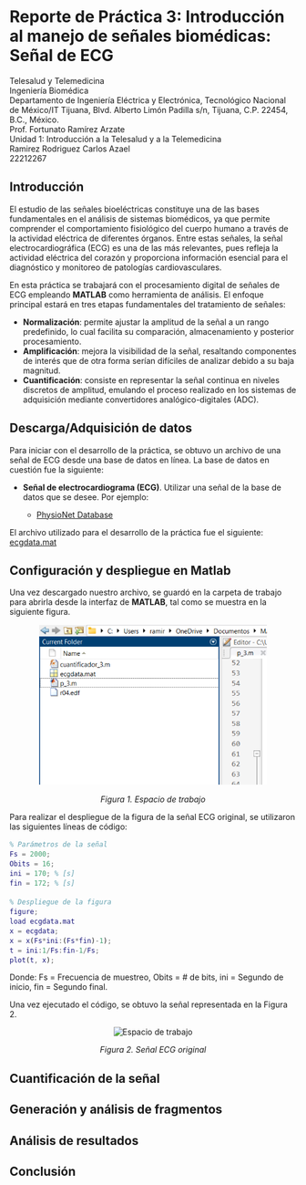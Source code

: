 # Reporte de Práctica 3: Introducción al manejo de señales biomédicas: Señal de ECG
Telesalud y Telemedicina  
Ingeniería Biomédica  
Departamento de Ingeniería Eléctrica y Electrónica, Tecnológico Nacional de México/IT Tijuana, Blvd. Alberto Limón Padilla s/n, Tijuana, C.P. 22454, B.C., México.  
Prof. Fortunato Ramírez Arzate  
Unidad 1: Introducción a la Telesalud y a la Telemedicina  
Ramirez Rodriguez Carlos Azael  
22212267  

## Introducción

El estudio de las señales bioeléctricas constituye una de las bases fundamentales en el análisis de sistemas biomédicos, ya que permite comprender el comportamiento fisiológico del cuerpo humano a través de la actividad eléctrica de diferentes órganos. Entre estas señales, la señal electrocardiográfica (ECG) es una de las más relevantes, pues refleja la actividad eléctrica del corazón y proporciona información esencial para el diagnóstico y monitoreo de patologías cardiovasculares.

En esta práctica se trabajará con el procesamiento digital de señales de ECG empleando **MATLAB** como herramienta de análisis. El enfoque principal estará en tres etapas fundamentales del tratamiento de señales:

- **Normalización**: permite ajustar la amplitud de la señal a un rango predefinido, lo cual facilita su comparación, almacenamiento y posterior procesamiento.
- **Amplificación**: mejora la visibilidad de la señal, resaltando componentes de interés que de otra forma serían difíciles de analizar debido a su baja magnitud.
- **Cuantificación**: consiste en representar la señal continua en niveles discretos de amplitud, emulando el proceso realizado en los sistemas de adquisición mediante convertidores analógico-digitales (ADC).

## Descarga/Adquisición de datos

Para iniciar con el desarrollo de la práctica, se obtuvo un archivo de una señal de ECG desde una base de datos en línea. La base de datos en cuestión fue la siguiente:

* **Señal de electrocardiograma (ECG)**. Utilizar una señal de la base de datos que se desee. Por ejemplo:

  * [PhysioNet Database](https://physionet.org/about/database/)  

El archivo utilizado para el desarrollo de la práctica fue el siguiente: [ecgdata.mat](p_3/ecgdata.mat)

## Configuración y despliegue en Matlab

Una vez descargado nuestro archivo, se guardó en la carpeta de trabajo para abrirla desde la interfaz de **MATLAB**, tal como se muestra en la siguiente figura.  

<p align="center">
  <img src="imagenes/intro.png" alt="Espacio de trabajo" width="400">  
</p>
<p align="center"><em>Figura 1. Espacio de trabajo</em></p>  

Para realizar el despliegue de la figura de la señal ECG original, se utilizaron las siguientes líneas de código:

```matlab
% Parámetros de la señal
Fs = 2000;
Obits = 16;
ini = 170; % [s]
fin = 172; % [s]

% Despliegue de la figura
figure;
load ecgdata.mat
x = ecgdata;
x = x(Fs*ini:(Fs*fin)-1);
t = ini:1/Fs:fin-1/Fs;
plot(t, x);
```
Donde: Fs = Frecuencia de muestreo, Obits = # de bits, ini = Segundo de inicio, fin = Segundo final.

Una vez ejecutado el código, se obtuvo la señal representada en la Figura 2.  

<p align="center">
  <img src="imagenes/fase2.fig" alt="Espacio de trabajo" width="400">  
</p>
<p align="center"><em>Figura 2. Señal ECG original </em></p>

## Cuantificación de la señal

## Generación y análisis de fragmentos

## Análisis de resultados

## Conclusión


